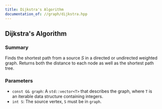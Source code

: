 ```yaml
---
title: Dijkstra's Algorithm
documentation_of: //graph/dijkstra.hpp
---
```


## Dijkstra's Algorithm

### Summary

Finds the shortest path from a source $S$ in a directed or undirected weighted graph. Returns both the distance to each node as well as the shortest path tree. 

### Parameters
- `const G& graph`: A `std::vector<T>` that describes the graph, where `T` is an iterable data structure containing integers.
- `int S`: The source vertex, `S` must be in `graph`. 